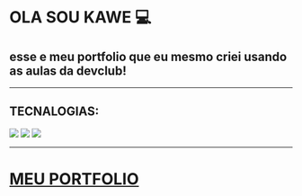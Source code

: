 <h1>OLA SOU KAWE 💻</h1>
<h2>esse e meu portfolio que eu mesmo criei usando as aulas da devclub!</h2>
<hr>
<h2>TECNALOGIAS:</h2>
<img src="https://img.shields.io/badge/HTML5-E34F26?style=for-the-badge&logo=html5&logoColor=white">
<img src="https://img.shields.io/badge/CSS3-1572B6?style=for-the-badge&logo=css3&logoColor=white">
<img src="https://img.shields.io/badge/JavaScript-323330?style=for-the-badge&logo=javascript&logoColor=F7DF1E">
<hr>
<h1> <a href="https://kawe-rafael.github.io/MEU-PORTFOLIO/">MEU PORTFOLIO</a> </h1>




